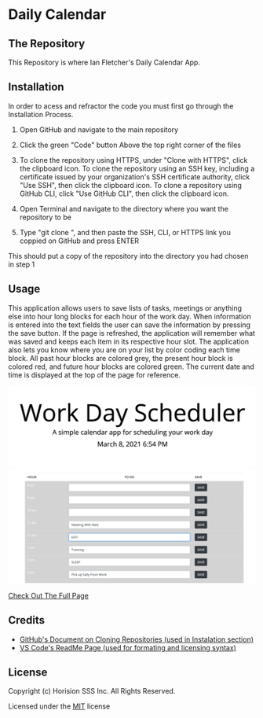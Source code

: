 # Daily Calendar

## The Repository 
This Repository is where Ian Fletcher's Daily Calendar App.

## Installation
In order to acess and refractor the code you must first go through the Installation Process.

1) Open GitHub and navigate to the main repository 

2) Click the green "Code" button Above the top right corner of the files 

3) To clone the repository using HTTPS, under "Clone with HTTPS", click the clipboard icon. To clone the repository using an SSH key, including a certificate issued by your organization's SSH certificate authority, click "Use SSH", then click the clipboard icon. To clone a repository using GitHub CLI, click "Use GitHub CLI", then click the clipboard icon.

4) Open Terminal and navigate to the directory where you want the repository to be 

5) Type "git clone ", and then paste the SSH, CLI, or HTTPS link you coppied on GitHub and press ENTER 

This should put a copy of the repository into the directory you had chosen in step 1

## Usage
This application allows users to save lists of tasks, meetings or anything else into hour long blocks for each hour of the work day. When information is entered into the text fields the user can save the information by pressing the save button. If the page is refreshed, the application will remember what was saved and keeps each item in its respective hour slot. The application also lets you know where you are on your list by color coding each time block. All past hour blocks are colored grey, the present hour block is colored red, and future hour blocks are colored green. The current date and time is displayed at the top of the page for reference.


![alt text](Assets/images/calendar2.png)
![alt text](Assets/images/calendar1.png)

[Check Out The Full Page](https://ianfletcher314.github.io/DailyCalendar/)

## Credits

- [GitHub's Document on Cloning Repositories (used in Instalation section)](https://docs.github.com/en/github/creating-cloning-and-archiving-repositories/cloning-a-repository) 
- [VS Code's ReadMe Page (used for formating and licensing syntax)](https://github.com/microsoft/vscode/blob/master/README.md)

## License 

Copyright (c) Horision SSS Inc. All Rights Reserved.

Licensed under the [MIT](license.txt) license
